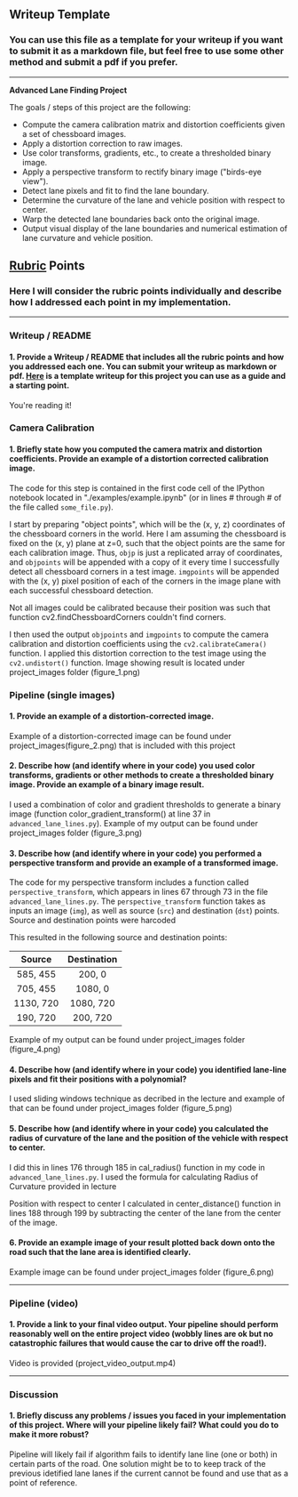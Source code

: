 ## Writeup Template

### You can use this file as a template for your writeup if you want to submit it as a markdown file, but feel free to use some other method and submit a pdf if you prefer.

---

**Advanced Lane Finding Project**

The goals / steps of this project are the following:

* Compute the camera calibration matrix and distortion coefficients given a set of chessboard images.
* Apply a distortion correction to raw images.
* Use color transforms, gradients, etc., to create a thresholded binary image.
* Apply a perspective transform to rectify binary image ("birds-eye view").
* Detect lane pixels and fit to find the lane boundary.
* Determine the curvature of the lane and vehicle position with respect to center.
* Warp the detected lane boundaries back onto the original image.
* Output visual display of the lane boundaries and numerical estimation of lane curvature and vehicle position.

[//]: # (Image References)

[image1]: ./examples/undistort_output.png "Undistorted"
[image2]: ./test_images/test1.jpg "Road Transformed"
[image3]: ./examples/binary_combo_example.jpg "Binary Example"
[image4]: ./examples/warped_straight_lines.jpg "Warp Example"
[image5]: ./examples/color_fit_lines.jpg "Fit Visual"
[image6]: ./examples/example_output.jpg "Output"
[video1]: ./project_video.mp4 "Video"

## [Rubric](https://review.udacity.com/#!/rubrics/571/view) Points

### Here I will consider the rubric points individually and describe how I addressed each point in my implementation.  

---

### Writeup / README

#### 1. Provide a Writeup / README that includes all the rubric points and how you addressed each one.  You can submit your writeup as markdown or pdf.  [Here](https://github.com/udacity/CarND-Advanced-Lane-Lines/blob/master/writeup_template.md) is a template writeup for this project you can use as a guide and a starting point.  

You're reading it!

### Camera Calibration

#### 1. Briefly state how you computed the camera matrix and distortion coefficients. Provide an example of a distortion corrected calibration image.

The code for this step is contained in the first code cell of the IPython notebook located in "./examples/example.ipynb" (or in lines # through # of the file called `some_file.py`).  

I start by preparing "object points", which will be the (x, y, z) coordinates of the chessboard corners in the world. Here I am assuming the chessboard is fixed on the (x, y) plane at z=0, such that the object points are the same for each calibration image.  Thus, `objp` is just a replicated array of coordinates, and `objpoints` will be appended with a copy of it every time I successfully detect all chessboard corners in a test image.  `imgpoints` will be appended with the (x, y) pixel position of each of the corners in the image plane with each successful chessboard detection.  

Not all images could be calibrated because their position was such that function cv2.findChessboardCorners couldn't find corners.

I then used the output `objpoints` and `imgpoints` to compute the camera calibration and distortion coefficients using the `cv2.calibrateCamera()` function.  I applied this distortion correction to the test image using the `cv2.undistort()` function.
Image showing result is located under project_images folder (figure_1.png)

### Pipeline (single images)

#### 1. Provide an example of a distortion-corrected image.

Example of a distortion-corrected image can be found under project_images(figure_2.png) that is included with this project

#### 2. Describe how (and identify where in your code) you used color transforms, gradients or other methods to create a thresholded binary image.  Provide an example of a binary image result.

I used a combination of color and gradient thresholds to generate a binary image (function color_gradient_transform() at line 37 in `advanced_lane_lines.py`).
Example of my output can be found under project_images folder (figure_3.png)

#### 3. Describe how (and identify where in your code) you performed a perspective transform and provide an example of a transformed image.

The code for my perspective transform includes a function called ` perspective_transform`, which appears in lines 67 through 73 in the file `advanced_lane_lines.py`. The `perspective_transform` function takes as inputs an image (`img`), as well as source (`src`) and destination (`dst`) points. Source and destination points were harcoded

This resulted in the following source and destination points:

| Source        | Destination   | 
|:-------------:|:-------------:| 
| 585, 455      | 200, 0        | 
| 705, 455      | 1080, 0       |
| 1130, 720     | 1080, 720     |
| 190, 720      | 200, 720      |

Example of my output can be found under project_images folder (figure_4.png)

#### 4. Describe how (and identify where in your code) you identified lane-line pixels and fit their positions with a polynomial?

I used sliding windows technique as decribed in the lecture and example of that can be found under project_images folder (figure_5.png)


#### 5. Describe how (and identify where in your code) you calculated the radius of curvature of the lane and the position of the vehicle with respect to center.

I did this in lines 176 through 185 in cal_radius() function in my code in `advanced_lane_lines.py`. I used the formula for calculating Radius of Curvature provided in lecture

Position with respect to center I calculated in center_distance() function in lines 188 through 199 by subtracting the center of the lane from the center of the image.

#### 6. Provide an example image of your result plotted back down onto the road such that the lane area is identified clearly.

Example image can be found under project_images folder (figure_6.png)

---

### Pipeline (video)

#### 1. Provide a link to your final video output.  Your pipeline should perform reasonably well on the entire project video (wobbly lines are ok but no catastrophic failures that would cause the car to drive off the road!).

Video is provided (project_video_output.mp4)

---

### Discussion

#### 1. Briefly discuss any problems / issues you faced in your implementation of this project.  Where will your pipeline likely fail?  What could you do to make it more robust?

Pipeline will likely fail if algorithm fails to identify lane line (one or both) in certain parts of the road. One solution might be to to keep track of the previous idetified lane lanes if the current cannot be found and use that as a point of reference. 
